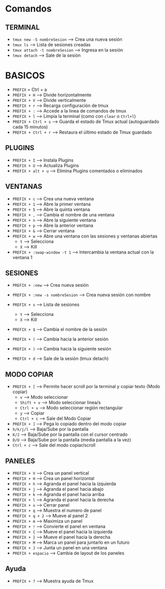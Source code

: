 # Comandos

## TERMINAL
* `tmux new -S nombreSesion`    --> Crea una nueva sesión
* `tmux ls`                     --> Lista de sesiones creadas
* `tmux attach -t nombreSesion` --> Ingresa en la sesión
* `tmux detach`                 --> Sale de la sesión

# BASICOS
* `PREFIX` = Ctrl + a
* `PREFIX + H`        --> Divide horizontalmente
* `PREFIX + V`        --> Divide verticalmente
* `PREFIX + r`        --> Recarga configuración de tmux
* `PREFIX + :`        --> Accede a la linea de comandos de tmux
* `PREFIX + l`        --> Limpia la terminal (como con `clear` o `Ctrl+l`)
* `PREFIX + Ctrl + s` --> Guarda el estado de Tmux actual (autoguardado cada 15 minutos)
* `PREFIX + Ctrl + r` --> Restaura el último estado de Tmux guardado

## PLUGINS
* `PREFIX + I`        --> Instala Plugins
* `PREFIX + U`        --> Actualiza Plugins
* `PREFIX + alt + u`  --> Elimina Plugins comentados o eliminados

## VENTANAS
* `PREFIX + c`        --> Crea una nueva ventana
* `PREFIX + 1`        --> Abre la primer ventana
* `PREFIX + 5`        --> Abre la quinta ventana
* `PREFIX + ,`        --> Cambia el nombre de una ventana
* `PREFIX + n`        --> Abre la siguiente ventana
* `PREFIX + p`        --> Abre la anterior ventana
* `PREFIX + &`        --> Cerrar ventana
* `PREFIX + w`        --> Abre una ventana con las sesiones y ventanas abiertas
    * `t` --> Selecciona
    * `X` --> Kill
* `PREFIX + :swap-window -t 1` --> Intercambia la ventana actual con la ventana 1

## SESIONES
* `PREFIX + :new`                 --> Crea nueva sesión
* `PREFIX + :new -s nombreSesion` --> Crea nueva sesión con nombre

* `PREFIX + s`        --> Lista de sesiones
    * `t` --> Selecciona
    * `X` --> Kill
* `PREFIX + $`        --> Cambia el nombre de la sesión
* `PREFIX + (`        --> Cambia hacia la anterior sesión
* `PREFIX + )`        --> Cambia hacia la siguiente sesión
* `PREFIX + d`        --> Sale de la sesión (tmux detach)

## MODO COPIAR
* `PREFIX + [`        --> Permite hacer scroll por la terminal y copiar texto (Modo copiar)
    * `v`             --> Modo seleccionar
    * `Shift + v`     --> Modo seleccionar linea/s
    * `Ctrl + v`      --> Modo seleccionar región rectangular
    * `y`             --> Copiar
    * `Ctrl + c`      --> Sale del Modo Copiar
* `PREFIX + ]`        --> Pega lo copiado dentro del modo copiar
* `h/k/j/l`           --> Baja/Sube por la pantalla
* `K/J`               --> Baja/Sube por la pantalla con el cursor centrado
* `D/U`               --> Baja/Sube por la pantalla (media pantalla a la vez)
* `Ctrl + c`          --> Sale del modo copiar/scroll

## PANELES
* `PREFIX + V`        --> Crea un panel vertical
* `PREFIX + H`        --> Crea un panel horizontal
* `PREFIX + h`        --> Agranda el panel hacia la izquierda
* `PREFIX + j`        --> Agranda el panel hacia abajo
* `PREFIX + k`        --> Agranda el panel hacia arriba
* `PREFIX + l`        --> Agranda el panel hacia la derecha
* `PREFIX + x`        --> Cerrar panel
* `PREFIX + q`        --> Muestra el numero de panel
* `PREFIX + q + 2`    --> Mueve al panel 2
* `PREFIX + m`        --> Maximiza un panel
* `PREFIX + !`        --> Convierte el panel en ventana
* `PREFIX + {`        --> Mueve el panel hacia la izquierda
* `PREFIX + }`        --> Mueve el panel hacia la derecha
* `PREFIX + M`        --> Marca un panel para juntarlo en un futuro
* `PREFIX + J`        --> Junta un panel en una ventana
* `PREFIX + espacio`  --> Cambia de layout de los paneles

## Ayuda
* `PREFIX + ?`        --> Muestra ayuda de Tmux
